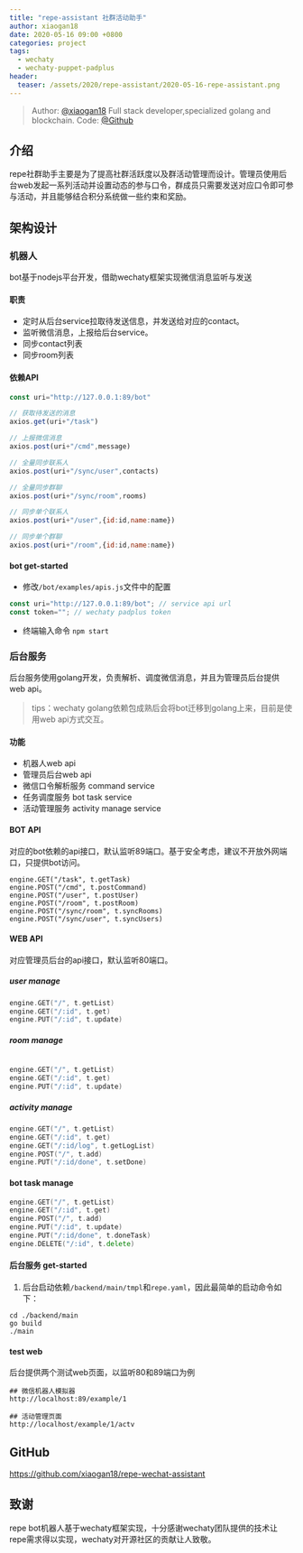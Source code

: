 ```yaml
---
title: "repe-assistant 社群活动助手"
author: xiaogan18
date: 2020-05-16 09:00 +0800
categories: project
tags:
  - wechaty
  - wechaty-puppet-padplus
header:
  teaser: /assets/2020/repe-assistant/2020-05-16-repe-assistant.png
---
```


> Author: [@xiaogan18](https://github.com/xiaogan18) Full stack developer,specialized golang and blockchain.
> Code: [@Github](https://github.com/xiaogan18/repe-wechat-assistant)

## 介绍

repe社群助手主要是为了提高社群活跃度以及群活动管理而设计。管理员使用后台web发起一系列活动并设置动态的参与口令，群成员只需要发送对应口令即可参与活动，并且能够结合积分系统做一些约束和奖励。
<!--more-->

## 架构设计

### 机器人

bot基于nodejs平台开发，借助wechaty框架实现微信消息监听与发送

#### 职责

- 定时从后台service拉取待发送信息，并发送给对应的contact。
- 监听微信消息，上报给后台service。
- 同步contact列表
- 同步room列表

#### 依赖API

```javascript
const uri="http://127.0.0.1:89/bot"

// 获取待发送的消息
axios.get(uri+"/task")

// 上报微信消息
axios.post(uri+"/cmd",message)

// 全量同步联系人
axios.post(uri+"/sync/user",contacts)

// 全量同步群聊
axios.post(uri+"/sync/room",rooms)

// 同步单个联系人
axios.post(uri+"/user",{id:id,name:name})

// 同步单个群聊
axios.post(uri+"/room",{id:id,name:name})
```

#### bot get-started

- 修改`/bot/examples/apis.js`文件中的配置

```javascript
const uri="http://127.0.0.1:89/bot"; // service api url
const token=""; // wechaty padplus token
```

- 终端输入命令 `npm start`

### 后台服务

后台服务使用golang开发，负责解析、调度微信消息，并且为管理员后台提供web api。
> tips：wechaty golang依赖包成熟后会将bot迁移到golang上来，目前是使用web api方式交互。

#### 功能

- 机器人web api
- 管理员后台web api
- 微信口令解析服务 command service
- 任务调度服务 bot task service
- 活动管理服务 activity manage service

#### BOT API

对应的bot依赖的api接口，默认监听89端口。基于安全考虑，建议不开放外网端口，只提供bot访问。

```javacript
engine.GET("/task", t.getTask)
engine.POST("/cmd", t.postCommand)
engine.POST("/user", t.postUser)
engine.POST("/room", t.postRoom)
engine.POST("/sync/room", t.syncRooms)
engine.POST("/sync/user", t.syncUsers)
```

#### WEB API

对应管理员后台的api接口，默认监听80端口。

##### user manage

```go
engine.GET("/", t.getList)
engine.GET("/:id", t.get)
engine.PUT("/:id", t.update)
```

##### room manage

```go

engine.GET("/", t.getList)
engine.GET("/:id", t.get)
engine.PUT("/:id", t.update)
```

##### activity manage

```go
engine.GET("/", t.getList)
engine.GET("/:id", t.get)
engine.GET("/:id/log", t.getLogList)
engine.POST("/", t.add)
engine.PUT("/:id/done", t.setDone)
```

#### bot task manage

```go
engine.GET("/", t.getList)
engine.GET("/:id", t.get)
engine.POST("/", t.add)
engine.PUT("/:id", t.update)
engine.PUT("/:id/done", t.doneTask)
engine.DELETE("/:id", t.delete)
```

#### 后台服务 get-started

1. 后台启动依赖`/backend/main/tmpl`和`repe.yaml`，因此最简单的启动命令如下：

```shell
cd ./backend/main
go build
./main
```

#### test web

后台提供两个测试web页面，以监听80和89端口为例

```shell
## 微信机器人模拟器
http://localhost:89/example/1

## 活动管理页面
http://localhost/example/1/actv
```

## GitHub

<https://github.com/xiaogan18/repe-wechat-assistant>

## 致谢

repe bot机器人基于wechaty框架实现，十分感谢wechaty团队提供的技术让repe需求得以实现，wechaty对开源社区的贡献让人致敬。
